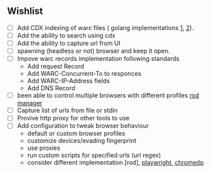 ## Wishlist

- [ ] Add CDX indexing of warc files ( golang implementations [1][nlnwa/gowarcserver/index], [2][datatogether/cdxj]).
- [ ] Add the ability to search using cdx
- [ ] Add the ability to capture url from UI
- [ ] spawning (headless or not) browser and keep it open.
- [ ] Impove warc records implementation following standards
    - Add request Record 
    - Add WARC-Concurrent-To to responces
    - Add WARC-IP-Address fields
    - Add DNS Record
- [ ] been able to control multiple browsers with different profiles [rod manager]
- [ ] Capture list of urls from file or stdin
- [ ] Provive http proxy for other tools to use
- [ ] Add configuration to tweak browser behaviour
   - default or custom browser profiles
   - customize devices/evading fingerprint
   - use proxies
   - run custom scripts for specified urls (url regex)
   - consider different implementation [rod], [playwright], [chromedp]

[replayweb.page]: https://replayweb.page/docs/embedding
[rod manager]: https://pkg.go.dev/github.com/go-rod/rod@v0.114.5/lib/launcher/rod-manager
[playwright]: https://pkg.go.dev/github.com/playwright-community/playwright-go
[chromedp]: https://github.com/chromedp/cdproto
[nlnwa/gowarcserver/index]: https://github.com/nlnwa/gowarcserver/blob/8abebb7a0fb825a602bf80f4f55763e0a33bfc0b/index/writers.go#L29
[datatogether/cdxj]: https://github.com/datatogether/cdxj/blob/master/cdxj.go
